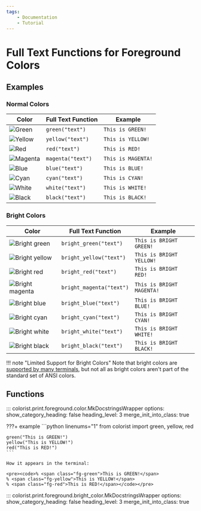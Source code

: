 ```yaml
---
tags:
    - Documentation
    - Tutorial
---
```


# Full Text Functions for Foreground Colors
## Examples
### Normal Colors

| Color | Full Text Function | Example |
| ----- | ------------------ | ------- |
| ![Green](../../assets/images/colors/green_16x16.png) | `green("text")` | <code><span class="fg-green">This is GREEN!</span></code> |
| ![Yellow](../../assets/images/colors/yellow_16x16.png) | `yellow("text")` | <code><span class="fg-yellow">This is YELLOW!</span></code> |
| ![Red](../../assets/images/colors/red_16x16.png) | `red("text")` | <code><span class="fg-red">This is RED!</span></code> |
| ![Magenta](../../assets/images/colors/magenta_16x16.png) | `magenta("text")` | <code><span class="fg-magenta">This is MAGENTA!</span></code> |
| ![Blue](../../assets/images/colors/blue_16x16.png) | `blue("text")` | <code><span class="fg-blue">This is BLUE!</span></code> |
| ![Cyan](../../assets/images/colors/cyan_16x16.png) | `cyan("text")` | <code><span class="fg-cyan">This is CYAN!</span></code> |
| ![White](../../assets/images/colors/white_16x16.png) | `white("text")` | <code><span class="fg-white">This is WHITE!</span></code> |
| ![Black](../../assets/images/colors/black_16x16.png) | `black("text")` | <code><span class="fg-black">This is BLACK!</span></code> |

### Bright Colors

| Color | Full Text Function | Example |
| ----- | ------------------ | ------- |
| ![Bright green](../../assets/images/colors/bright_green_16x16.png) | `bright_green("text")` | <code><span class="fg-green">This is BRIGHT GREEN!</span></code> |
| ![Bright yellow](../../assets/images/colors/bright_yellow_16x16.png) | `bright_yellow("text")` | <code><span class="fg-yellow">This is BRIGHT YELLOW!</span></code> |
| ![Bright red](../../assets/images/colors/bright_red_16x16.png) | `bright_red("text")` | <code><span class="fg-red">This is BRIGHT RED!</span></code> |
| ![Bright magenta](../../assets/images/colors/bright_magenta_16x16.png) | `bright_magenta("text")` | <code><span class="fg-magenta">This is BRIGHT MAGENTA!</span></code> |
| ![Bright blue](../../assets/images/colors/bright_blue_16x16.png) | `bright_blue("text")` | <code><span class="fg-blue">This is BRIGHT BLUE!</span></code> |
| ![Bright cyan](../../assets/images/colors/bright_cyan_16x16.png) | `bright_cyan("text")` | <code><span class="fg-cyan">This is BRIGHT CYAN!</span></code> |
| ![Bright white](../../assets/images/colors/bright_white_16x16.png) | `bright_white("text")` | <code><span class="fg-white">This is BRIGHT WHITE!</span></code> |
| ![Bright black](../../assets/images/colors/bright_black_16x16.png) | `bright_black("text")` |  <code><span class="fg-black">This is BRIGHT BLACK!</span></code> |

!!! note "Limited Support for Bright Colors"
    Note that bright colors are [supported by many terminals](../../user-guide/materials/terminal-support.md), but not all as bright colors aren't part of the standard set of ANSI colors.

## Functions

::: colorist.print.foreground.color.MkDocstringsWrapper
    options:
      show_category_heading: false
      heading_level: 3
      merge_init_into_class: true

???+ example
    ```python linenums="1"
    from colorist import green, yellow, red

    green("This is GREEN!")
    yellow("This is YELLOW!")
    red("This is RED!")
    ```

    How it appears in the terminal:

    <pre><code>% <span class="fg-green">This is GREEN!</span>
    % <span class="fg-yellow">This is YELLOW!</span>
    % <span class="fg-red">This is RED!</span></code></pre>

::: colorist.print.foreground.bright_color.MkDocstringsWrapper
    options:
      show_category_heading: false
      heading_level: 3
      merge_init_into_class: true
